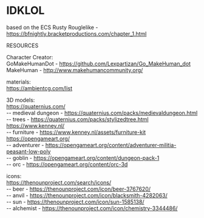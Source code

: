 # IDKLOL  
based on the ECS Rusty Rouglelike - https://bfnightly.bracketproductions.com/chapter_1.html  
  
RESOURCES  
  
Character Creator:  
GoMakeHumanDot - https://github.com/Lexpartizan/Go_MakeHuman_dot  
MakeHuman - http://www.makehumancommunity.org/  
  
materials:  
https://ambientcg.com/list 
  
3D models:  
https://quaternius.com/  
-- medieval dungeon - https://quaternius.com/packs/medievaldungeon.html  
-- trees - https://quaternius.com/packs/stylizedtree.html  
https://www.kenney.nl/  
-- furniture - https://www.kenney.nl/assets/furniture-kit  
https://opengameart.org/  
-- adventurer - https://opengameart.org/content/adventurer-militia-peasant-low-poly  
-- goblin - https://opengameart.org/content/dungeon-pack-1  
-- orc - https://opengameart.org/content/orc-3d  
  
icons:  
https://thenounproject.com/search/icons/  
-- beer - https://thenounproject.com/icon/beer-3767620/  
-- anvil - https://thenounproject.com/icon/blacksmith-4282063/  
-- sun - https://thenounproject.com/icon/sun-1585138/  
-- alchemist - https://thenounproject.com/icon/chemistry-3344486/
